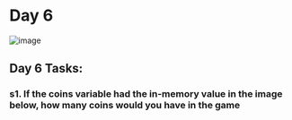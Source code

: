 # Day 6
![image](https://github.com/W4W1R3/Advent-Of-Cyber-2023-Walkthroughs/assets/57982315/87cc74df-0437-4f2b-82d0-01892bee1b7a)

## Day 6 Tasks:

### s1. If the coins variable had the in-memory value in the image below, how many coins would you have in the game
